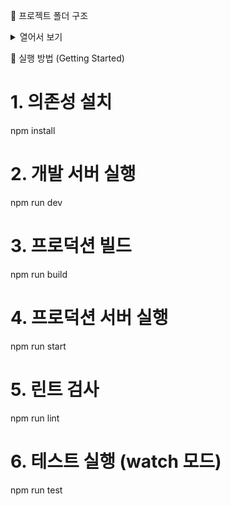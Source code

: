 📁 프로젝트 폴더 구조

<details> <summary>열어서 보기</summary>

.
├── README.md # 프로젝트 소개 및 실행 방법 문서
├── **mocks** # Jest용 목(mock) 파일 모음
│ └── next
│ └── navigation.js # App Router용 next/navigation 모킹 파일
├── babel.config.backup.js # Babel 백업 설정 파일
├── eslint.config.mjs # ESLint 설정 (MJS 포맷)
├── jest.config.js # Jest 메인 설정 파일
├── jest.setup.js # Jest 초기 셋업 파일
├── jest.vscode.config.js # VSCode에서 Jest 테스트용 설정 파일
├── next-env.d.ts # Next.js 타입 지원용 선언 파일
├── next.config.js # Next.js 전반적인 설정
├── package-lock.json # 의존성 lock 파일
├── package.json # 프로젝트 의존성 및 스크립트 정의
├── postcss.config.mjs # Tailwind PostCSS 설정
├── public/ # 정적 파일 (이미지, 폰트 등)
│ ├── file.svg
│ ├── globe.svg
│ ├── next.svg
│ ├── vercel.svg
│ └── window.svg
├── src/ # 실제 애플리케이션 소스 폴더
│ ├── app/ # Next.js App Router 기반 폴더 (라우팅 중심)
│ │ ├── globals.css # 전역 스타일 정의
│ │ ├── layout.tsx # 공통 레이아웃 (헤더/푸터 등)
│ │ ├── not-found.tsx # 404 Not Found 페이지
│ │ ├── page.tsx # 루트 페이지 (/)
│ │ └── products/ # /products 라우트 전용 페이지
│ │ └── page.tsx # 상품 리스트 페이지 컴포넌트
│
│ ├── features/ # 기능 단위 모듈 집합 (도메인 중심 UI/로직)
│ │ └── products/ # 상품 기능 관련 모듈
│ │ ├── api/ # 상품 관련 API 호출 함수
│ │ ├── components/ # 상품 관련 컴포넌트 (e.g. ProductCard 등)
│ │ └── hooks/ # 상품 기능 전용 커스텀 훅
│
│ └── shared/ # 전역에서 공통으로 사용하는 유틸/컴포넌트 모음
│ ├── api/
│ │ └── ApiInstance.ts # Axios 인스턴스 공통 설정
│ ├── assets/
│ │ └── icons/ # SVG 등 아이콘 파일 모음
│ ├── hooks/ # 공통 커스텀 훅 (e.g. useLocalStorage)
│ │ ├── useLocalStorage.ts
│ │ └── useSearchController.ts
│ ├── lib/ # 전역 유틸성 로직 (QueryBoundary, 검색 로직 등)
│ │ ├── PrefetchBoundary.tsx
│ │ ├── queryClient.ts # React Query 클라이언트 설정
│ │ ├── searchController.ts # URLSearchParams 기반 검색 컨트롤러
│ │ └── type.ts # 공통 타입 유틸
│ ├── provider/
│ │ └── QueryProvider.tsx # React Query Provider
│ └── ui/ # 공통 UI 컴포넌트 (Atomic, 재사용 단위)
│ ├── Button.tsx
│ ├── Input.tsx
│ ├── RatingStars.tsx
│ ├── ScrollToBottomUpButton.tsx
│ ├── SelectBox.tsx
│ ├── Spinner.tsx
│ └── index.tsx # UI 컴포넌트 export 집합
├── tailwind.config.ts # Tailwind CSS 설정 파일
└── tsconfig.json # TypeScript 전역 설정

</details>

🚀 실행 방법 (Getting Started)

# 1. 의존성 설치

npm install

# 2. 개발 서버 실행

npm run dev

# 3. 프로덕션 빌드

npm run build

# 4. 프로덕션 서버 실행

npm run start

# 5. 린트 검사

npm run lint

# 6. 테스트 실행 (watch 모드)

npm run test
